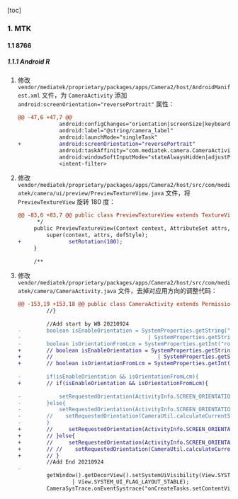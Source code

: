 [toc]

### 1. MTK

#### 1.1 8766

##### 1.1.1 Android R

1. 修改 `vendor/mediatek/proprietary/packages/apps/Camera2/host/AndroidManifest.xml` 文件，为 `CameraActivity` 添加 `android:screenOrientation="reversePortrait"` 属性：

   ```diff
   @@ -47,6 +47,7 @@
                android:configChanges="orientation|screenSize|keyboardHidden|mnc|mcc|smallestScreenSize|uiMode|screenLayout|navigation|keyboard|touchscreen"
                android:label="@string/camera_label"
                android:launchMode="singleTask"
   +            android:screenOrientation="reversePortrait"
                android:taskAffinity="com.mediatek.camera.CameraActivity"
                android:windowSoftInputMode="stateAlwaysHidden|adjustPan">
                <intent-filter>
   ```

2. 修改 `vendor/mediatek/proprietary/packages/apps/Camera2/host/src/com/mediatek/camera/ui/preview/PreviewTextureView.java` 文件，将 `PreviewTextureView` 旋转 180 度：

   ```diff
   @@ -83,6 +83,7 @@ public class PreviewTextureView extends TextureView {
         */
        public PreviewTextureView(Context context, AttributeSet attrs, int defStyle) {
            super(context, attrs, defStyle);
   +               setRotation(180);
        }
    
        /**
   ```

3. 修改 `vendor/mediatek/proprietary/packages/apps/Camera2/host/src/com/mediatek/camera/CameraActivity.java` 文件，去掉对应用方向的调整代码：

   ```diff
   @@ -153,19 +153,18 @@ public class CameraActivity extends PermissionActivity implements IApp {
            //}
    
            //Add start by WB 20210924
   -        boolean isEnableOrientation = SystemProperties.getString("ro.surface_flinger.primary_display_orientation", "null").equals("ORIENTATION_90")
   -                                        | SystemProperties.getString("ro.surface_flinger.primary_display_orientation", "null").equals("ORIENTATION_270");
   -        boolean isOrientationFromLcm = SystemProperties.getInt("ro.surface_flinger.orientation_from_lcm",0)==1;
   +        // boolean isEnableOrientation = SystemProperties.getString("ro.surface_flinger.primary_display_orientation", "null").equals("ORIENTATION_90")
   +        //                                 | SystemProperties.getString("ro.surface_flinger.primary_display_orientation", "null").equals("ORIENTATION_270");
   +        // boolean isOrientationFromLcm = SystemProperties.getInt("ro.surface_flinger.orientation_from_lcm",0)==1;
    
   -        if(isEnableOrientation && isOrientationFromLcm){
   +        // if(isEnableOrientation && isOrientationFromLcm){
                   
   -            setRequestedOrientation(ActivityInfo.SCREEN_ORIENTATION_LANDSCAPE);
   -        }else{
   -            setRequestedOrientation(ActivityInfo.SCREEN_ORIENTATION_PORTRAIT);
   -        //    setRequestedOrientation(CameraUtil.calculateCurrentScreenOrientation(this));
   -        }
   +        //     setRequestedOrientation(ActivityInfo.SCREEN_ORIENTATION_LANDSCAPE);
   +        // }else{
   +        //     setRequestedOrientation(ActivityInfo.SCREEN_ORIENTATION_PORTRAIT);
   +        // //    setRequestedOrientation(CameraUtil.calculateCurrentScreenOrientation(this));
   +        // }
            //Add End 20210924
   -
            getWindow().getDecorView().setSystemUiVisibility(View.SYSTEM_UI_LAYOUT_FLAGS
                    | View.SYSTEM_UI_FLAG_LAYOUT_STABLE);
            CameraSysTrace.onEventSystrace("onCreateTasks.setContentView", true, true);
   ```

   

